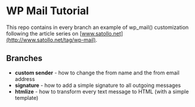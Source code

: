 # WP Mail Tutorial

This repo contains in every branch an example of wp_mail() customization
following the article series on [www.satollo.net](http://www.satollo.net/tag/wp-mail).

## Branches

- **custom sender** - how to change the from name and the from email address
- **signature** - how to add a simple signature to all outgoing messages
- **htmlize** - how to transform every text message to HTML (with a simple template)